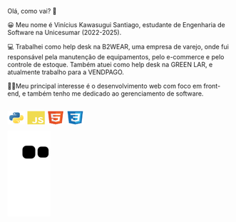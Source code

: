 Olá, como vai? 👋

😀 Meu nome é Vinícius Kawasugui Santiago, estudante de Engenharia de Software na Unicesumar (2022-2025).

💻 Trabalhei como help desk na B2WEAR, uma empresa de varejo, onde fui responsável pela manutenção de equipamentos, pelo e-commerce e pelo controle de estoque. Também atuei como help desk na GREEN LAR, e atualmente trabalho para a VENDPAGO.

👨‍💻Meu principal interesse é o desenvolvimento web com foco em front-end, e também tenho me dedicado ao gerenciamento de software.


<div style="display: inline_block"><br>
  <img align="center" alt="Rafa-Python" height="30" width="40" src="https://raw.githubusercontent.com/devicons/devicon/master/icons/python/python-original.svg">
  <img align="center" alt="Rafa-Js" height="30" width="40" src="https://raw.githubusercontent.com/devicons/devicon/master/icons/javascript/javascript-plain.svg">
  <img align="center" alt="Rafa-HTML" height="30" width="40" src="https://raw.githubusercontent.com/devicons/devicon/master/icons/html5/html5-original.svg">
  <img align="center" alt="Rafa-CSS" height="30" width="40" src="https://raw.githubusercontent.com/devicons/devicon/master/icons/css3/css3-original.svg">
</div>


![Snake animation](https://github.com/rafaballerini/rafaballerini/blob/output/github-contribution-grid-snake.svg)
